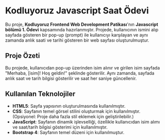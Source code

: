 # Kodluyoruz Javascript Saat Ödevi

Bu proje, **Kodluyoruz Frontend Web Development Patikası**'nın **Javascript bölümü 1. Ödevi** kapsamında hazırlanmıştır. Projede, kullanıcının ismini alıp sayfada gösteren bir pop-up (prompt) ile kullanıcıyı karşılayan ve aynı zamanda anlık saati ve tarihi gösteren bir web sayfası oluşturulmuştur.

## Proje Özeti

Bu projede, kullanıcıdan pop-up üzerinden isim alınır ve girilen isim sayfada "Merhaba, [isim]! Hoş geldin!" şeklinde gösterilir. Aynı zamanda, sayfada anlık saat ve tarih bilgisi gösterilir ve saat her saniye güncellenir.

## Kullanılan Teknolojiler

- **HTML5**: Sayfa yapısının oluşturulmasında kullanılmıştır.
- **CSS**: Sayfanın temel görsel stilini oluşturmak için kullanılmıştır. (Opsiyonel: Proje daha fazla stil eklemek için geliştirilebilir.)
- **JavaScript**: Sayfanın dinamik işlevselliği, özellikle kullanıcıdan isim alımı ve saat/tarih bilgisi gösterimi için kullanılmıştır.
- **Bootstrap 4**: Sayfanın temel düzeni için kullanılmuştur.
